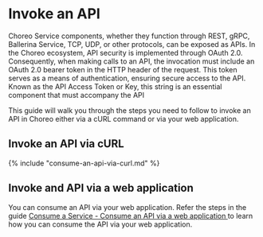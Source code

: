 # Invoke an API

Choreo Service components, whether they function through REST, gRPC, Ballerina Service, TCP, UDP, or other protocols, can be exposed as APIs. In the Choreo ecosystem, API security is implemented through OAuth 2.0. Consequently, when making calls to an API, the invocation must include an OAuth 2.0 bearer token in the HTTP header of the request. This token serves as a means of authentication, ensuring secure access to the API. Known as the API Access Token or Key, this string is an essential component that must accompany the API

This guide will walk you through the steps you need to follow to invoke an API in Choreo  either via a cURL command or via your web application. 

## Invoke an API via cURL 

{% include "consume-an-api-via-curl.md" %}

## Invoke and API via a web application

You can consume an API via your web application. Refer the steps in the guide [Consume a Service - Consume an API via a web application ](hhttps://wso2.com/choreo/docs//choreo/docs/consuming-services/consume-a-service/#consume-an-api-via-a-web-application) to learn how you can consume the API via your web application.